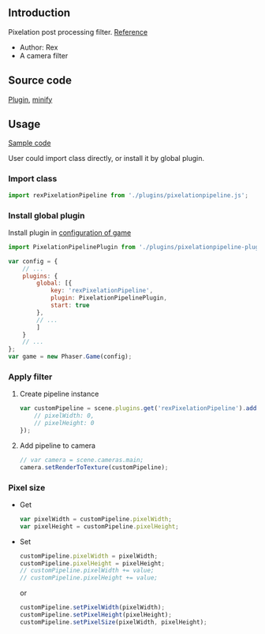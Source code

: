 ## Introduction

Pixelation post processing filter. [Reference](https://www.geeks3d.com/20101029/shader-library-pixelation-post-processing-effect-glsl/)

- Author: Rex
- A camera filter

## Source code

[Plugin](https://github.com/rexrainbow/phaser3-rex-notes/blob/master/plugins/pixelationpipeline-plugin.js), [minify](https://github.com/rexrainbow/phaser3-rex-notes/blob/master/dist/rexpixelationpipelineplugin.min.js)

## Usage

[Sample code](https://github.com/rexrainbow/phaser3-rex-notes/tree/master/examples/shader-pixelation)

User could import class directly, or install it by global plugin.

### Import class

```javascript
import rexPixelationPipeline from './plugins/pixelationpipeline.js';
```

### Install global plugin

Install plugin in [configuration of game](game.md#configuration)

```javascript
import PixelationPipelinePlugin from './plugins/pixelationpipeline-plugin.js';

var config = {
    // ...
    plugins: {
        global: [{
            key: 'rexPixelationPipeline',
            plugin: PixelationPipelinePlugin,
            start: true
        },
        // ...
        ]
    }
    // ...
};
var game = new Phaser.Game(config);
```

### Apply filter

1. Create pipeline instance
    ```javascript
    var customPipeline = scene.plugins.get('rexPixelationPipeline').add(scene, key, {
        // pixelWidth: 0,
        // pixelHeight: 0
    });
    ```
2. Add pipeline to camera
    ```javascript
    // var camera = scene.cameras.main;
    camera.setRenderToTexture(customPipeline);
    ```

### Pixel size

- Get
    ```javascript
    var pixelWidth = customPipeline.pixelWidth;
    var pixelHeight = customPipeline.pixelHeight;
    ```
- Set
    ```javascript
    customPipeline.pixelWidth = pixelWidth;
    customPipeline.pixelHeight = pixelHeight;
    // customPipeline.pixelWidth += value;
    // customPipeline.pixelHeight += value;
    ```
    or
    ```javascript
    customPipeline.setPixelWidth(pixelWidth);
    customPipeline.setPixelHeight(pixelHeight);
    customPipeline.setPixelSize(pixelWidth, pixelHeight);
    ```